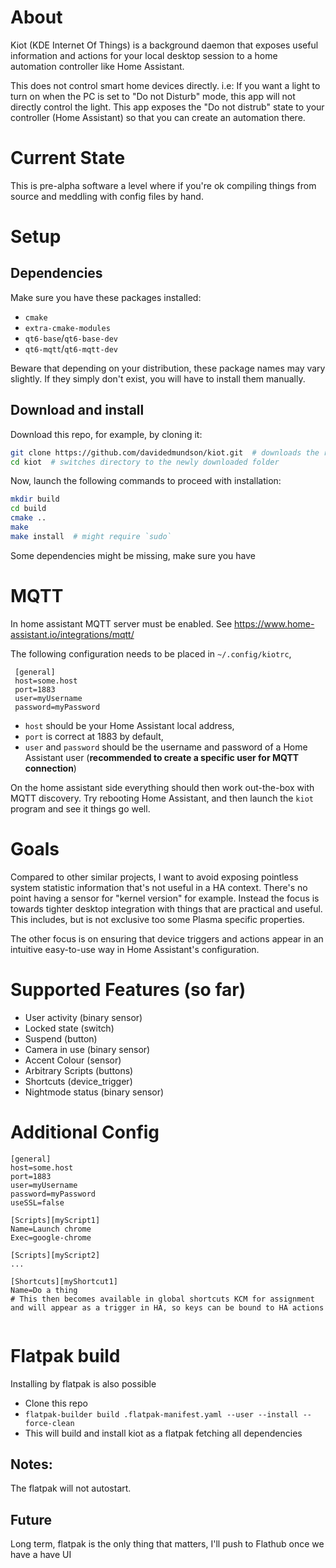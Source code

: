 # About

Kiot (KDE Internet Of Things) is a background daemon that exposes useful information and actions for your local desktop session to a home automation controller like Home Assistant.

This does not control smart home devices directly. i.e:
If you want a light to turn on when the PC is set to "Do not Disturb" mode, this app will not directly control the light. This app exposes the "Do not distrub" state to your controller (Home Assistant) so that you can create an automation there.

# Current State

This is pre-alpha software a level where if you're ok compiling things from source and meddling with config files by hand.

# Setup

## Dependencies

Make sure you have these packages installed:
- `cmake`
- `extra-cmake-modules`
- `qt6-base`/`qt6-base-dev`
- `qt6-mqtt`/`qt6-mqtt-dev`

Beware that depending on your distribution, these package names may vary slightly. If they simply don't exist, you will have to install them manually. 

## Download and install

Download this repo, for example, by cloning it: 
```sh
git clone https://github.com/davidedmundson/kiot.git  # downloads the repo to your system
cd kiot  # switches directory to the newly downloaded folder
```
Now, launch the following commands to proceed with installation:
```sh
mkdir build
cd build
cmake ..
make
make install  # might require `sudo`
```
Some dependencies might be missing, make sure you have 

# MQTT

In home assistant MQTT server must be enabled.
See https://www.home-assistant.io/integrations/mqtt/

The following configuration needs to be placed in `~/.config/kiotrc`,

```
 [general]
 host=some.host
 port=1883
 user=myUsername
 password=myPassword
 ```

- `host` should be your Home Assistant local address,
- `port` is correct at 1883 by default,
- `user` and `password` should be the username and password of a Home Assistant user (**recommended to create a specific user for MQTT connection**)

On the home assistant side everything should then work out-the-box with MQTT discovery.
Try rebooting Home Assistant, and then launch the `kiot` program and see it things go well. 

# Goals

Compared to other similar projects, I want to avoid exposing pointless system statistic information that's not useful in a HA context. There's no point having a sensor for "kernel version" for example. Instead the focus is towards tighter desktop integration with things that are practical and useful. This includes, but is not exclusive too some Plasma specific properties.

The other focus is on ensuring that device triggers and actions appear in an intuitive easy-to-use way in Home Assistant's configuration. 

# Supported Features (so far)

 - User activity (binary sensor)
 - Locked state (switch)
 - Suspend (button)
 - Camera in use (binary sensor)
 - Accent Colour (sensor)
 - Arbitrary Scripts (buttons)
 - Shortcuts (device_trigger)
 - Nightmode status (binary sensor)

 
# Additional Config

```
[general]
host=some.host
port=1883
user=myUsername
password=myPassword
useSSL=false

[Scripts][myScript1]
Name=Launch chrome
Exec=google-chrome

[Scripts][myScript2]
...

[Shortcuts][myShortcut1]
Name=Do a thing
# This then becomes available in global shortcuts KCM for assignment and will appear as a trigger in HA, so keys can be bound to HA actions


```

# Flatpak build

Installing by flatpak is also possible

 - Clone this repo
 - `flatpak-builder build .flatpak-manifest.yaml --user --install --force-clean`
 - This will build and install kiot as a flatpak fetching all dependencies

## Notes:

The flatpak will not autostart.

## Future

Long term, flatpak is the only thing that matters, I'll push to Flathub once we have a have UI
 
